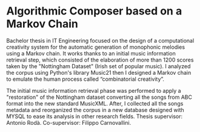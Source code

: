 # Algorithmic Composer based on a Markov Chain

Bachelor thesis in IT Engineering focused on the design of a computational creativity system for the automatic generation of monophonic melodies using a Markov chain. It works thanks to an initial music information retrieval step, which consisted of the elaboration of more than 1200 scores taken by the "Nottingham Dataset" (Irish set of popular music). I analyzed the corpus using Python's library Music21 then I designed a Markov chain to emulate the human process called “combinatorial creativity”.

The initial music information retrieval phase was performed to apply a "restoration" of the Nottingham dataset converting all the songs from ABC format into the new standard MusicXML. After, I collected all the songs metadata and reorganized the corpus in a new database designed with MYSQL to ease its analysis in other research fields.
Thesis supervisor: Antonio Rodà.
Co-supervisor: Filippo Carnovallini.
